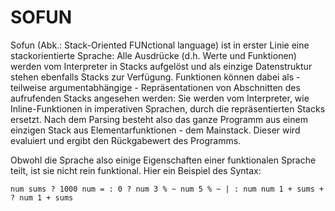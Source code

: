 # SOFUN
  Sofun (Abk.: Stack-Oriented FUNctional language) ist in erster Linie eine stackorientierte Sprache: Alle Ausdrücke (d.h. Werte und Funktionen) werden vom Interpreter in Stacks aufgelöst und als einzige Datenstruktur stehen ebenfalls Stacks zur Verfügung. Funktionen können dabei als - teilweise argumentabhängige - Repräsentationen von Abschnitten des aufrufenden Stacks angesehen werden: Sie werden vom Interpreter, wie Inline-Funktionen in imperativen Sprachen, durch die repräsentierten Stacks ersetzt. Nach dem Parsing besteht also das ganze Programm aus einem einzigen Stack aus Elementarfunktionen - dem Mainstack. Dieser wird evaluiert und ergibt den Rückgabewert des Programms.
  
  Obwohl die Sprache also einige Eigenschaften einer funktionalen Sprache teilt, ist sie nicht rein funktional. 
  Hier ein Beispiel des Syntax:

    num sums ? 1000 num = : 0 ? num 3 % ~ num 5 % ~ | : num num 1 + sums + ? num 1 + sums

